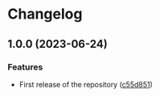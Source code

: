 # Changelog

## 1.0.0 (2023-06-24)


### Features

* First release of the repository ([c55d851](https://github.com/brandon-welsch/asdf-scalingo-cli/commit/c55d8517b4b6f4979fc81b597edd42dee8635685))
